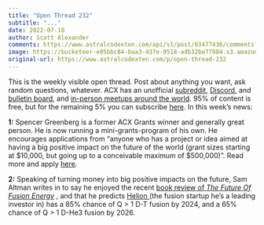 ```yaml
---
title: "Open Thread 232"
subtitle: "..."
date: 2022-07-10
author: Scott Alexander
comments: https://www.astralcodexten.com/api/v1/post/63477436/comments?&all_comments=true
image: https://bucketeer-e05bbc84-baa3-437e-9518-adb32be77984.s3.amazonaws.com/public/images/4035dee9-edd6-4607-99bd-5f0c0c788117_1022x926.png
original-url: https://www.astralcodexten.com/p/open-thread-232
---
```

This is the weekly visible open thread. Post about anything you want, ask random questions, whatever. ACX has an unofficial [subreddit](https://www.reddit.com/r/slatestarcodex/), [Discord](https://discord.gg/RTKtdut), and [bulletin board](https://www.datasecretslox.com/index.php), and [in-person meetups around the world](https://www.lesswrong.com/community?filters%5B0%5D=SSC). 95% of content is free, but for the remaining 5% you can subscribe [here](https://astralcodexten.substack.com/subscribe?). In this week’s news:

**1:** Spencer Greenberg is a former ACX Grants winner and generally great person. He is now running a mini-grants-program of his own. He encourages applications from “anyone who has a project or idea aimed at having a big positive impact on the future of the world (grant sizes starting at $10,000, but going up to a conceivable maximum of $500,000)”. Read more and apply [here](https://www.clearerthinking.org/post/apply-to-the-clearer-thinking-regrants-program).

**2:** Speaking of turning money into big positive impacts on the future, Sam Altman writes in to say he enjoyed the recent [book review of ](https://astralcodexten.substack.com/p/your-book-review-the-future-of-fusion)_[The Future Of Fusion Energy](https://astralcodexten.substack.com/p/your-book-review-the-future-of-fusion)_ , and that he predicts [Helion ](https://www.helionenergy.com/)(the fusion startup he’s a leading investor in) has a 85% chance of Q > 1 D-T fusion by 2024, and a 65% chance of Q > 1 D-He3 fusion by 2026.
